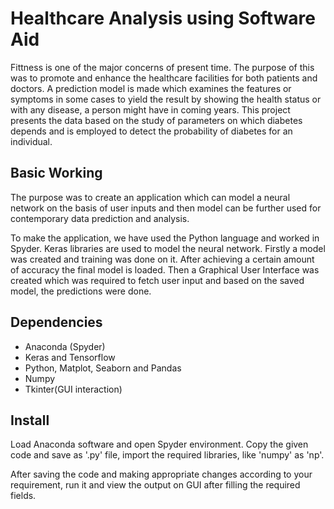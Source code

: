 # Healthcare Analysis using Software Aid
Fittness is one of the major concerns of present time. The purpose of this was to promote and enhance the healthcare facilities for both patients and doctors. A prediction model is made which examines the features or symptoms in some cases to yield the result by showing the health status or with any disease, a person might have in coming years. This project presents the data based on the study of parameters on which diabetes depends and is employed to detect the probability of diabetes for an individual.

## Basic Working
The purpose was to create an application which can model a neural network on the basis of user inputs and then model can be further used for contemporary data prediction and analysis.

To make the application, we have used the Python language and worked in Spyder. Keras libraries are used to model the neural network. Firstly a model was created and training was done on it. After achieving a certain amount of accuracy the final model is loaded. Then a Graphical User Interface was created which was required to fetch user input and based on the saved model, the predictions were done.


## Dependencies

- Anaconda (Spyder)
- Keras and Tensorflow
- Python, Matplot, Seaborn and Pandas
- Numpy
- Tkinter(GUI interaction)

## Install

Load Anaconda software and open Spyder environment. Copy the given code and save as '.py' file, import the required libraries, like 'numpy' as 'np'. 

After saving the code and making appropriate changes according to your requirement, run it and view the output on GUI after filling the required fields. 
